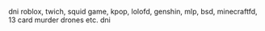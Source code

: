 dni 
roblox, twich, squid game, kpop, lolofd, genshin, mlp, bsd, minecraftfd, 13 card murder drones etc. dni
